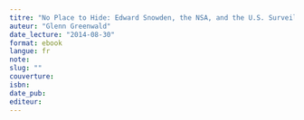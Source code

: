 ```yaml
---
titre: "No Place to Hide: Edward Snowden, the NSA, and the U.S. Surveillance State "
auteur: "Glenn Greenwald"
date_lecture: "2014-08-30"
format: ebook
langue: fr
note:
slug: ""
couverture: 
isbn: 
date_pub: 
editeur: 
---
```

